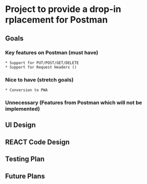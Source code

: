 # Project to provide a drop-in rplacement for Postman

## Goals
### Key features on Postman (must have)
    * Support for PUT/POST/GET/DELETE
    * Support for Request Headers ()
### Nice to have (stretch goals)
    * Conversion to PWA
### Unnecessary (Features from Postman which will not be implemented)


## UI Design


## REACT Code Design


## Testing Plan


## Future Plans



